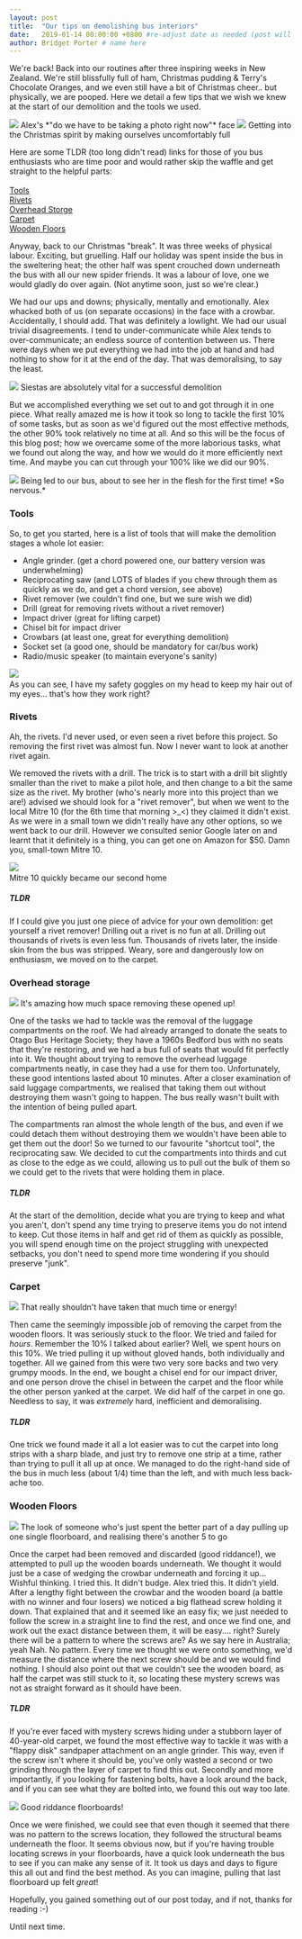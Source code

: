 ```yaml
---
layout: post
title:  "Our tips on demolishing bus interiors"
date:   2019-01-14 00:00:00 +0800 #re-adjust date as needed (post will not be shown until that date)
author: Bridget Porter # name here
---
```

We're back! Back into our routines after three inspiring weeks in New Zealand. We're still blissfully full of ham, Christmas pudding & Terry's Chocolate Oranges, and we even still have a bit of Christmas cheer.. but physically, we are pooped. Here we detail a few tips that we wish we knew at the start of our demolition and the tools we used.

<img src="{{site.url}}/images/demolishing-bus-interiors/bna-xmas.jpg"/> 
<a class="image-captions">Alex's *"do we have to be taking a photo right now"* face</a>

<!--more--> 

<img src="{{site.url}}/images/demolishing-bus-interiors/christmas-dinner.jpg"/> 
<a class="image-captions">Getting into the Christmas spirit by making ourselves uncomfortably full</a>

Here are some TLDR (too long didn't read) links for those of you bus enthusiasts who are time poor and would rather skip the waffle and get straight to the helpful parts: <br>
<br>
<a HREF="#tools">Tools</a> <br>
<a HREF="#rivets">Rivets</a> <br>
<a HREF="#ostorage">Overhead Storge</a> <br>
<a HREF="#carpet">Carpet</a> <br>
<a HREF="#floors">Wooden Floors</a> <br>


Anyway, back to our Christmas "break". It was three weeks of physical labour. Exciting, but gruelling. Half our holiday was spent inside the bus in the sweltering heat; the other half was spent crouched down underneath the bus with all our new spider friends. It was a labour of love, one we would gladly do over again. (Not anytime soon, just so we're clear.)

We had our ups and downs; physically, mentally and emotionally. Alex whacked both of us (on separate occasions) in the face with a crowbar. Accidentally, I should add. That was definitely a lowlight. We had our usual trivial disagreements. I tend to under-communicate while Alex tends to over-communicate; an endless source of contention between us. There were days when we put everything we had into the job at hand and had nothing to show for it at the end of the day. That was demoralising, to say the least.

<img src="{{site.url}}/images/demolishing-bus-interiors/dead-b.jpg"/> 
<a class="image-captions">Siestas are absolutely vital for a successful demolition </a>

But we accomplished everything we set out to and got through it in one piece. What really amazed me is how it took so long to tackle the first 10% of some tasks, but as soon as we'd figured out the most effective methods, the other 90% took relatively no time at all. And so this will be the focus of this blog post; how we overcame some of the more laborious tasks, what we found out along the way, and how we would do it more efficiently next time. And maybe you can cut through your 100% like we did our 90%.

<img src="{{site.url}}/images/demolishing-bus-interiors/blindfold.jpg"/> 
<a class="image-captions">Being led to our bus, about to see her in the flesh for the first time! *So nervous.* </a>

<div id="tools"></div>

### Tools
So, to get you started, here is a list of tools that will make the demolition stages a whole lot easier:

* Angle grinder. (get a chord powered one, our battery version was underwhelming)
* Reciprocating saw (and LOTS of blades if you chew through them as quickly as we do, and get a chord version, see above)
* Rivet remover (we couldn't find one, but we sure wish we did)
* Drill (great for removing rivets without a rivet remover)
* Impact driver (great for lifting carpet)
* Chisel bit for impact driver
* Crowbars (at least one, great for everything demolition)
* Socket set (a good one, should be mandatory for car/bus work)
* Radio/music speaker (to maintain everyone's sanity)

<img src="{{site.url}}/images/demolishing-bus-interiors/recip-saw.jpg"/> 
<a class="image-captions"><br>As you can see, I have my safety goggles on my head to keep my hair out of my eyes... that's how they work right?</a>

<div id="rivets"></div>

### Rivets 

Ah, the rivets. I'd never used, or even seen a rivet before this project. So removing the first rivet was almost fun. Now I never want to look at another rivet again.

We removed the rivets with a drill. The trick is to start with a drill bit slightly smaller than the rivet to make a pilot hole, and then change to a bit the same size as the rivet. My brother (who's nearly more into this project than we are!) advised we should look for a "rivet remover", but when we went to the local Mitre 10 (for the 6th time that morning >_<) they claimed it didn't exist. As we were in a small town we didn't really have any other options, so we went back to our drill. However we consulted senior Google later on and learnt that it definitely is a thing, you can get one on Amazon for $50. Damn you, small-town Mitre 10.

<img src="{{site.url}}/images/demolishing-bus-interiors/mitre-10.jpg"/> 
<a class="image-captions"><br>Mitre 10 quickly became our second home </a>

##### TLDR
If I could give you just one piece of advice for your own demolition: get yourself a rivet remover! Drilling out a rivet is no fun at all. Drilling out thousands of rivets is even less fun. Thousands of rivets later, the inside skin from the bus was stripped. Weary, sore and dangerously low on enthusiasm, we moved on to the carpet.

<div id="ostorage"></div>

### Overhead storage 
<img src="{{site.url}}/images/demolishing-bus-interiors/luggage.jpg"/> 
<a class="image-captions">It's amazing how much space removing these opened up!</a>

One of the tasks we had to tackle was the removal of the luggage compartments on the roof. We had already arranged to donate the seats to Otago Bus Heritage Society; they have a 1960s Bedford bus with no seats that they're restoring, and we had a bus full of seats that would fit perfectly into it. We thought about trying to remove the overhead luggage compartments neatly, in case they had a use for them too. Unfortunately, these good intentions lasted about 10 minutes. After a closer examination of said luggage compartments, we realised that taking them out without destroying them wasn't going to happen. The bus really wasn't built with the intention of being pulled apart. 

The compartments ran almost the whole length of the bus, and even if we could detach them without destroying them we wouldn't have been able to get them out the door! So we turned to our favourite "shortcut tool", the reciprocating saw. We decided to cut the compartments into thirds and cut as close to the edge as we could, allowing us to pull out the bulk of them so we could get to the rivets that were holding them in place. 

##### TLDR
At the start of the demolition, decide what you are trying to keep and what you aren't, don't spend any time trying to preserve items you do not intend to keep. Cut those items in half and get rid of them as quickly as possible, you will spend enough time on the project struggling with unexpected setbacks, you don't need to spend more time wondering if you should preserve "junk".

<div id="carpet"></div>

### Carpet 
<img src="{{site.url}}/images/demolishing-bus-interiors/carpet-pull.jpg"/> 
<a class="image-captions">That really shouldn't have taken that much time or energy!</a>

Then came the seemingly impossible job of removing the carpet from the wooden floors. It was seriously stuck to the floor. We tried and failed for *hours*. Remember the 10% I talked about earlier? Well, we spent hours on this 10%. We tried pulling it up without gloved hands, both individually and together. All we gained from this were two very sore backs and two very grumpy moods. In the end, we bought a chisel end for our impact driver, and one person drove the chisel in between the carpet and the floor while the other person yanked at the carpet. We did half of the carpet in one go. Needless to say, it was *extremely* hard, inefficient and demoralising. 

##### TLDR
One trick we found made it all a lot easier was to cut the carpet into long strips with a sharp blade, and just try to remove one strip at a time, rather than trying to pull it all up at once. We managed to do the right-hand side of the bus in much less (about 1/4) time than the left, and with much less back-ache too.


 <div id="floors"></div>

### Wooden Floors
<img src="{{site.url}}/images/demolishing-bus-interiors/alex-floorboards.jpg"/> 
<a class="image-captions">The look of someone who's just spent the better part of a day pulling up one single floorboard, and realising there's another 5 to go</a>

Once the carpet had been removed and discarded (good riddance!), we attempted to pull up the wooden boards underneath. We thought it would just be a case of wedging the crowbar underneath and forcing it up... Wishful thinking. I tried this. It didn't budge. Alex tried this. It didn't yield. After a lengthy fight between the crowbar and the wooden board (a battle with no winner and four losers) we noticed a big flathead screw holding it down. That explained that and it seemed like an easy fix; we just needed to follow the screw in a straight line to find the rest, and once we find one, and work out the exact distance between them, it will be easy.... right? Surely there will be a pattern to where the screws are? As we say here in Australia; yeah Nah. No pattern. Every time we thought we were onto something, we'd measure the distance where the next screw should be and we would find nothing. I should also point out that we couldn't see the wooden board, as half the carpet was still stuck to it, so locating these mystery screws was not as straight forward as it should have been.

##### TLDR
If you're ever faced with mystery screws hiding under a stubborn layer of 40-year-old carpet, we found the most effective way to tackle it was with a "flappy disk" sandpaper attachment on an angle grinder. This way, even if the screw isn't where it should be, you've only wasted a second or two grinding through the layer of carpet to find this out. Secondly and more importantly, if you looking for fastening bolts, have a look around the back, and if you can see what they are bolted into, we found this out way too late.

<img src="{{site.url}}/images/demolishing-bus-interiors/floorboards.jpg"/> 
<a class="image-captions">Good riddance floorboards!</a>

Once we were finished, we could see that even though it seemed that there was no pattern to the screws location, they followed the structural beams underneath the floor. It seems obvious now, but if you're having trouble locating screws in your floorboards, have a quick look underneath the bus to see if you can make any sense of it. It took us days and days to figure this all out and find the best method. As you can imagine, pulling that last floorboard up felt *great*!


Hopefully, you gained something out of our post today, and if not, thanks for reading :-)

Until next time.


